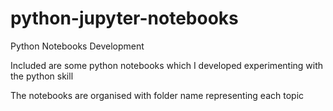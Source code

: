 # python-jupyter-notebooks
Python Notebooks Development

Included are some python notebooks which I developed experimenting with the python skill

The notebooks are organised with folder name representing each topic


